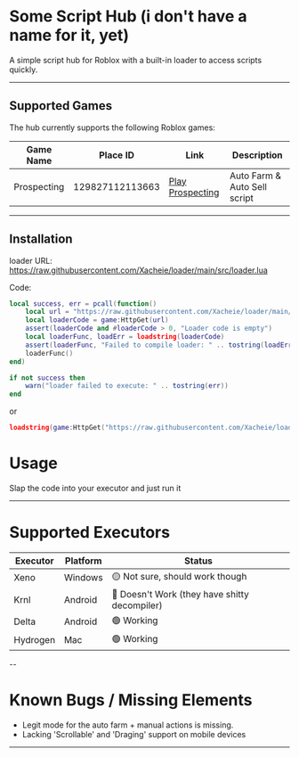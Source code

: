 # Some Script Hub (i don't have a name for it, yet)

A simple script hub for Roblox with a built-in loader to access scripts quickly.

---

## Supported Games

The hub currently supports the following Roblox games:

| Game Name   | Place ID           | Link                                                                 | Description                     |
|------------|------------------|----------------------------------------------------------------------|---------------------------------|
| Prospecting | 129827112113663  | [Play Prospecting](https://www.roblox.com/games/129827112113663/Prospecting) | Auto Farm & Auto Sell script |

---

## Installation

loader URL:
https://raw.githubusercontent.com/Xacheie/loader/main/src/loader.lua

Code:
```lua
local success, err = pcall(function()
    local url = "https://raw.githubusercontent.com/Xacheie/loader/main/src/loader.lua"
    local loaderCode = game:HttpGet(url)
    assert(loaderCode and #loaderCode > 0, "Loader code is empty")
    local loaderFunc, loadErr = loadstring(loaderCode)
    assert(loaderFunc, "Failed to compile loader: " .. tostring(loadErr))
    loaderFunc()
end)

if not success then
    warn("loader failed to execute: " .. tostring(err))
end
```

or 

```lua
loadstring(game:HttpGet("https://raw.githubusercontent.com/Xacheie/loader/main/src/loader.lua"))()
```

# Usage

Slap the code into your executor and just run it

---

# Supported Executors

| Executor   | Platform       | Status                        |
|------------|----------------|-------------------------------|
| Xeno  | Windows        | 🟡 Not sure, should work though                 |
| Krnl       | Android        | 🔴 Doesn't Work (they have shitty decompiler)                    |
| Delta   | Android            | 🟢 Working                    |
| Hydrogen   | Mac            | 🟢 Working                    |


--

# Known Bugs / Missing Elements
- Legit mode for the auto farm + manual actions is missing.
- Lacking 'Scrollable' and 'Draging' support on mobile devices


---
